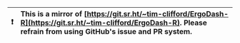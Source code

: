 

| :exclamation:  | This is a mirror of [https://git.sr.ht/~tim-clifford/ErgoDash-R](https://git.sr.ht/~tim-clifford/ErgoDash-R). Please refrain from using GitHub's issue and PR system.  |
|----------------|:-----------------------------------------------------------------------------------------------------------------------------------------------------------------------|


